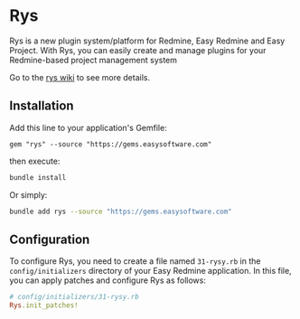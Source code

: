 # Rys 

Rys is a new plugin system/platform for Redmine, Easy Redmine and Easy Project. 
With Rys, you can easily create and manage plugins for your Redmine-based project management system

Go to the [rys wiki](https://github.com/easysoftware/rys/wiki) to see more details.

## Installation
Add this line to your application's Gemfile:

```Gemfile
gem "rys" --source "https://gems.easysoftware.com"
```
then execute:
```bash
bundle install
```
Or simply:
```bash
bundle add rys --source "https://gems.easysoftware.com"
```

## Configuration
To configure Rys, you need to create a file named `31-rysy.rb` in the `config/initializers` directory of your Easy Redmine application.
In this file, you can apply patches and configure Rys as follows:
```ruby
# config/initializers/31-rysy.rb
Rys.init_patches!
```